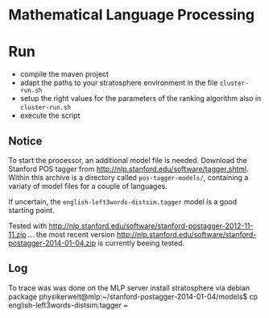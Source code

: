 Mathematical Language Processing
================================

# Run
* compile the maven project
* adapt the paths to your stratosphere environment in the file `cluster-run.sh`
* setup the right values for the parameters of the ranking algorithm also in `cluster-run.sh`
* execute the script


## Notice
To start the processor, an additional model file is needed. Download the Stanford POS tagger from http://nlp.stanford.edu/software/tagger.shtml. Within this archive is a directory called `pos-tagger-models/`, containing a variaty of model files for a couple of languages.

If uncertain, the `english-left3words-distsim.tagger` model is a good starting point.

Tested with http://nlp.stanford.edu/software/stanford-postagger-2012-11-11.zip ... the most recent version 
http://nlp.stanford.edu/software/stanford-postagger-2014-01-04.zip
is currently beeing tested.

## Log

To trace was was done on the MLP server
install stratosphere via debian package
physikerwelt@mlp:~/stanford-postagger-2014-01-04/models$ cp english-left3words-distsim.tagger ~
